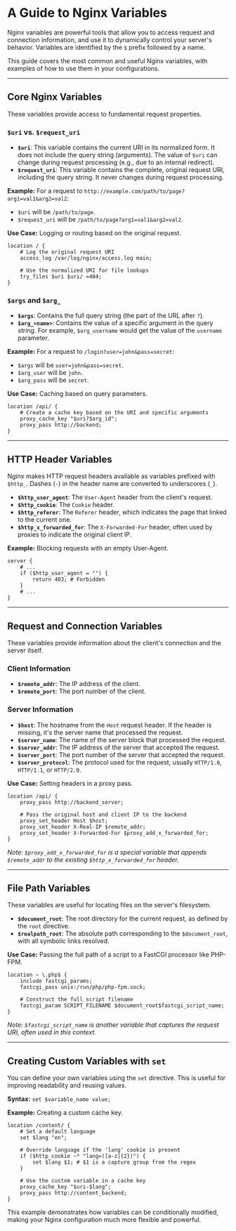 # A Guide to Nginx Variables

Nginx variables are powerful tools that allow you to access request and connection information, and use it to dynamically control your server's behavior. Variables are identified by the `$` prefix followed by a name.

This guide covers the most common and useful Nginx variables, with examples of how to use them in your configurations.

---

## Core Nginx Variables

These variables provide access to fundamental request properties.

### `$uri` vs. `$request_uri`

-   **`$uri`**: This variable contains the current URI in its normalized form. It does not include the query string (arguments). The value of `$uri` can change during request processing (e.g., due to an internal redirect).
-   **`$request_uri`**: This variable contains the complete, original request URI, including the query string. It never changes during request processing.

**Example:**
For a request to `http://example.com/path/to/page?arg1=val1&arg2=val2`:
-   `$uri` will be `/path/to/page`.
-   `$request_uri` will be `/path/to/page?arg1=val1&arg2=val2`.

**Use Case:** Logging or routing based on the original request.

```nginx
location / {
    # Log the original request URI
    access_log /var/log/nginx/access.log main;

    # Use the normalized URI for file lookups
    try_files $uri $uri/ =404;
}
```

### `$args` and `$arg_`

-   **`$args`**: Contains the full query string (the part of the URL after `?`).
-   **`$arg_<name>`**: Contains the value of a specific argument in the query string. For example, `$arg_username` would get the value of the `username` parameter.

**Example:**
For a request to `/login?user=john&pass=secret`:
-   `$args` will be `user=john&pass=secret`.
-   `$arg_user` will be `john`.
-   `$arg_pass` will be `secret`.

**Use Case:** Caching based on query parameters.

```nginx
location /api/ {
    # Create a cache key based on the URI and specific arguments
    proxy_cache_key "$uri?$arg_id";
    proxy_pass http://backend;
}
```

---

## HTTP Header Variables

Nginx makes HTTP request headers available as variables prefixed with `$http_`. Dashes (`-`) in the header name are converted to underscores (`_`).

-   **`$http_user_agent`**: The `User-Agent` header from the client's request.
-   **`$http_cookie`**: The `Cookie` header.
-   **`$http_referer`**: The `Referer` header, which indicates the page that linked to the current one.
-   **`$http_x_forwarded_for`**: The `X-Forwarded-For` header, often used by proxies to indicate the original client IP.

**Example:** Blocking requests with an empty User-Agent.

```nginx
server {
    # ...
    if ($http_user_agent = "") {
        return 403; # Forbidden
    }
    # ...
}
```

---

## Request and Connection Variables

These variables provide information about the client's connection and the server itself.

### Client Information

-   **`$remote_addr`**: The IP address of the client.
-   **`$remote_port`**: The port number of the client.

### Server Information

-   **`$host`**: The hostname from the `Host` request header. If the header is missing, it's the server name that processed the request.
-   **`$server_name`**: The name of the server block that processed the request.
-   **`$server_addr`**: The IP address of the server that accepted the request.
-   **`$server_port`**: The port number of the server that accepted the request.
-   **`$server_protocol`**: The protocol used for the request, usually `HTTP/1.0`, `HTTP/1.1`, or `HTTP/2.0`.

**Use Case:** Setting headers in a proxy pass.

```nginx
location /api/ {
    proxy_pass http://backend_server;

    # Pass the original host and client IP to the backend
    proxy_set_header Host $host;
    proxy_set_header X-Real-IP $remote_addr;
    proxy_set_header X-Forwarded-For $proxy_add_x_forwarded_for;
}
```
*Note: `$proxy_add_x_forwarded_for` is a special variable that appends `$remote_addr` to the existing `$http_x_forwarded_for` header.*

---

## File Path Variables

These variables are useful for locating files on the server's filesystem.

-   **`$document_root`**: The root directory for the current request, as defined by the `root` directive.
-   **`$realpath_root`**: The absolute path corresponding to the `$document_root`, with all symbolic links resolved.

**Use Case:** Passing the full path of a script to a FastCGI processor like PHP-FPM.

```nginx
location ~ \.php$ {
    include fastcgi_params;
    fastcgi_pass unix:/run/php/php-fpm.sock;

    # Construct the full script filename
    fastcgi_param SCRIPT_FILENAME $document_root$fastcgi_script_name;
}
```
*Note: `$fastcgi_script_name` is another variable that captures the request URI, often used in this context.*

---

## Creating Custom Variables with `set`

You can define your own variables using the `set` directive. This is useful for improving readability and reusing values.

**Syntax:** `set $variable_name value;`

**Example:** Creating a custom cache key.

```nginx
location /content/ {
    # Set a default language
    set $lang "en";

    # Override language if the 'lang' cookie is present
    if ($http_cookie ~* "lang=([a-z]{2})") {
        set $lang $1; # $1 is a capture group from the regex
    }

    # Use the custom variable in a cache key
    proxy_cache_key "$uri-$lang";
    proxy_pass http://content_backend;
}
```

This example demonstrates how variables can be conditionally modified, making your Nginx configuration much more flexible and powerful.

